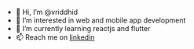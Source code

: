 - 👋 Hi, I’m @vriddhid
- 👀 I’m interested in web and mobile app development
- 🌱 I’m currently learning reactjs and flutter
- 📫 Reach me on [linkedin](https://www.linkedin.com/in/vriddhid/)

<!---
vriddhid/vriddhid is a ✨ special ✨ repository because its `README.md` (this file) appears on your GitHub profile.
You can click the Preview link to take a look at your changes.
--->
